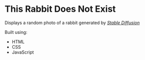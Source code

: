 # This Rabbit Does Not Exist

Displays a random photo of a rabbit generated by _[Stable Diffusion](https://github.com/CompVis/stable-diffusion)_

Built using:

- HTML
- CSS
- JavaScript
